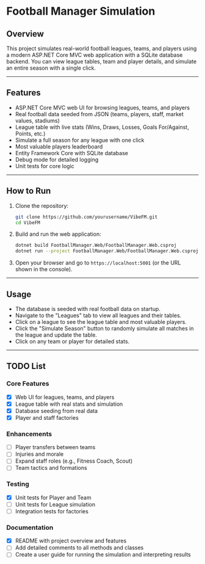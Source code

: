 # Football Manager Simulation

## Overview
This project simulates real-world football leagues, teams, and players using a modern ASP.NET Core MVC web application with a SQLite database backend. You can view league tables, team and player details, and simulate an entire season with a single click.

---

## Features
- ASP.NET Core MVC web UI for browsing leagues, teams, and players
- Real football data seeded from JSON (teams, players, staff, market values, stadiums)
- League table with live stats (Wins, Draws, Losses, Goals For/Against, Points, etc.)
- Simulate a full season for any league with one click
- Most valuable players leaderboard
- Entity Framework Core with SQLite database
- Debug mode for detailed logging
- Unit tests for core logic

---

## How to Run
1. Clone the repository:
   ```bash
   git clone https://github.com/yourusername/VibeFM.git
   cd VibeFM
   ```
2. Build and run the web application:
   ```bash
   dotnet build FootballManager.Web/FootballManager.Web.csproj
   dotnet run --project FootballManager.Web/FootballManager.Web.csproj
   ```
3. Open your browser and go to `https://localhost:5001` (or the URL shown in the console).

---

## Usage
- The database is seeded with real football data on startup.
- Navigate to the "Leagues" tab to view all leagues and their tables.
- Click on a league to see the league table and most valuable players.
- Click the "Simulate Season" button to randomly simulate all matches in the league and update the table.
- Click on any team or player for detailed stats.

---

## TODO List

### Core Features
- [x] Web UI for leagues, teams, and players
- [x] League table with real stats and simulation
- [x] Database seeding from real data
- [x] Player and staff factories

### Enhancements
- [ ] Player transfers between teams
- [ ] Injuries and morale
- [ ] Expand staff roles (e.g., Fitness Coach, Scout)
- [ ] Team tactics and formations

### Testing
- [x] Unit tests for Player and Team
- [ ] Unit tests for League simulation
- [ ] Integration tests for factories

### Documentation
- [x] README with project overview and features
- [ ] Add detailed comments to all methods and classes
- [ ] Create a user guide for running the simulation and interpreting results